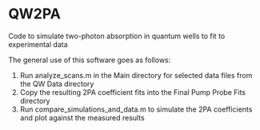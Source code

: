 # QW2PA
Code to simulate two-photon absorption in quantum wells to fit to experimental data

The general use of this software goes as follows:

1. Run analyze_scans.m in the Main directory for selected data files from the QW Data directory
2. Copy the resulting 2PA coefficient fits into the Final Pump Probe Fits directory
3. Run compare_simulations_and_data.m to simulate the 2PA coefficients and plot against the measured results
